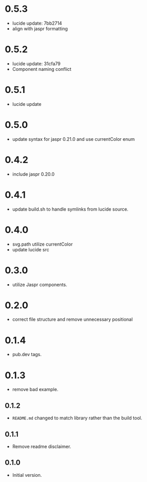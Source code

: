 # 0.5.3

- lucide update: 7bb2714
- align with jaspr formatting

# 0.5.2

- lucide update: 31cfa79
- Component naming conflict

# 0.5.1

- lucide update

# 0.5.0

- update syntax for jaspr 0.21.0 and use currentColor enum

# 0.4.2

- include jaspr 0.20.0

# 0.4.1

- update build.sh to handle symlinks from lucide source.

# 0.4.0

- svg.path utilize currentColor
- update lucide src

# 0.3.0

- utilize Jaspr components.

# 0.2.0

- correct file structure and remove unnecessary positional

# 0.1.4

- pub.dev tags.

# 0.1.3

- remove bad example.

## 0.1.2

- `README.md` changed to match library rather than the build tool.

## 0.1.1

- Remove readme disclaimer.

## 0.1.0

- Initial version.
